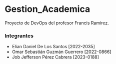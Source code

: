 # Gestion_Academica

Proyecto de DevOps del profesor Francis Ramirez.

### Integrantes

- Elian Daniel De Los Santos [2022-2035]
- Omar Sebastián Guzmán Guerrero [2022-0866]
- Job Jefferson Pérez Cabrera [2023-0188]
